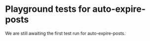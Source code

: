 # Playground tests for auto-expire-posts
We are still awaiting the first test run for auto-expire-posts.
